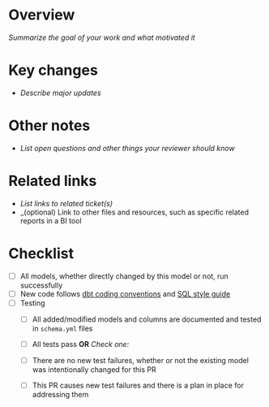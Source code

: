 # Overview
_Summarize the goal of your work and what motivated it_

# Key changes
- _Describe major updates_

# Other notes
- _List open questions and other things your reviewer should know_

# Related links
- _List links to related ticket(s)_
- _(optional) Link to other files and resources, such as specific related reports in a BI tool

# Checklist
- [ ] All models, whether directly changed by this model or not, run successfully
- [ ] New code follows [dbt coding conventions](https://github.com/brooklyn-data/co/blob/master/dbt_coding_conventions.md) and [SQL style guide](https://github.com/brooklyn-data/co/blob/master/sql_style_guide.md)
- [ ] Testing
    - [ ] All added/modified models and columns are documented and tested in `schema.yml` files
    - [ ] All tests pass **OR**
    _Check one:_
    - [ ] There are no new test failures, whether or not the existing model was intentionally changed for this PR
    - [ ] This PR causes new test failures and there is a plan in place for addressing them

